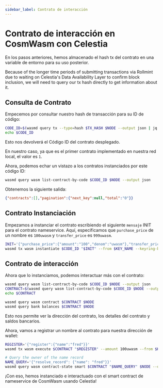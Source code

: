 ```yaml
---
sidebar_label: Contrato de interacción
---
```


# Contrato de interacción en CosmWasm con Celestia
<!-- markdownlint-disable MD013 -->

En los pasos anteriores, hemos almacenado el hash tx del contrato en una variable de entorno para su uso posterior.

Because of the longer time periods of submitting transactions via Rollmint due to waiting on Celestia's Data Availability Layer to confirm block inclusion, we will need to query our  tx hash directly to get information about it.

## Consulta de Contrato

Empecemos por consultar nuestro hash de transacción para su ID de código:

```sh
CODE_ID=$(wasmd query tx --type=hash $TX_HASH $NODE --output json | jq -r '.logs[0].events[-1].attributes[0].value')
echo $CODE_ID
```

Esto nos devolverá el Código ID del contrato desplegado.

En nuestro caso, ya que es el primer contrato implementado en nuestra red local, el valor es `1`.

Ahora, podemos echar un vistazo a los contratos instanciados por este código ID:

```sh
wasmd query wasm list-contract-by-code $CODE_ID $NODE --output json
```

Obtenemos la siguiente salida:

```json
{"contracts":[],"pagination":{"next_key":null,"total":"0"}}
```

## Contrato Instanciación

Empezamos a instanciar el contrato escribiendo el siguiente `mensaje` INIT para el contrato nameservice. Aquí, especificamos que `purchase_price` de un nombre es `100uwasm` y `transfer_price` es `999uwasm`.

```sh
INIT='{"purchase_price":{"amount":"100","denom":"uwasm"},"transfer_price":{"amount":"999","denom":"uwasm"}}'
wasmd tx wasm instantiate $CODE_ID "$INIT" --from $KEY_NAME --keyring-backend test --label "name service" $TXFLAG -y --no-admin
```

## Contrato de interacción

Ahora que lo instanciamos, podemos interactuar más con el contrato:

```sh
wasmd query wasm list-contract-by-code $CODE_ID $NODE --output json
CONTRACT=$(wasmd query wasm list-contract-by-code $CODE_ID $NODE --output json | jq -r '.contracts[-1]')
echo $CONTRACT

wasmd query wasm contract $CONTRACT $NODE
wasmd query bank balances $CONTRACT $NODE
```

Esto nos permite ver la dirección del contrato, los detalles del contrato y saldos bancarios.

Ahora, vamos a registrar un nombre al contrato para nuestra dirección de wallet:

```sh
REGISTER='{"register":{"name":"fred"}}'
wasmd tx wasm execute $CONTRACT "$REGISTER" --amount 100uwasm --from $KEY_NAME $TXFLAG -y

# Query the owner of the name record
NAME_QUERY='{"resolve_record": {"name": "fred"}}'
wasmd query wasm contract-state smart $CONTRACT "$NAME_QUERY" $NODE --output json
```

¡Con eso, hemos instanciado e interactuado con el smart contract de nameservice de CosmWasm usando Celestia!

